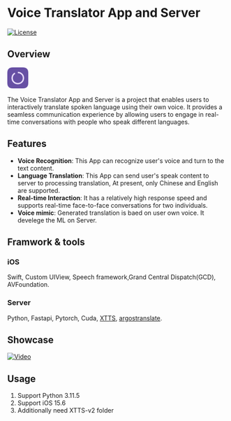 # Voice Translator App and Server

[![License](https://img.shields.io/badge/license-MIT-blue.svg)](LICENSE)

## Overview

<img src="https://raw.githubusercontent.com/Owen-Deng/Voice-Translator/master/App/VoiceTranslator/Assets.xcassets/AppIcon.appiconset/Auto...%20(3).png" width="48">

The Voice Translator App and Server is a project that enables users to interactively translate spoken language using their own voice. It provides a seamless communication experience by allowing users to engage in real-time conversations with people who speak different languages.

## Features

- **Voice Recognition**: This App can recognize user's voice and turn to the text content.
- **Language Translation**: This App can send user's speak content to server to processing translation, At present, only Chinese and English are supported.
- **Real-time Interaction**: It has a relatively high response speed and supports real-time face-to-face conversations for two individuals.
- **Voice mimic**: Generated translation is baed on user own voice. It develege the ML on Server.

## Framwork & tools

### iOS

Swift, Custom UIView, Speech framework,Grand Central Dispatch(GCD), AVFoundation.

### Server

Python, Fastapi, Pytorch, Cuda, [XTTS](https://huggingface.co/coqui/XTTS-v2), [argostranslate](https://pypi.org/project/argostranslate/).

## Showcase

[![Video](https://i.ytimg.com/an_webp/oQ_5EHPDpcU/mqdefault_6s.webp?du=3000&sqp=CI-64qsG&rs=AOn4CLC9uiNmQfltaLm0daK-lMW2ZwZanQ)](https://www.youtube.com/watch?v=oQ_5EHPDpcU)

## Usage

1. Support Python 3.11.5
2. Support iOS 15.6
3. Additionally need XTTS-v2 folder
